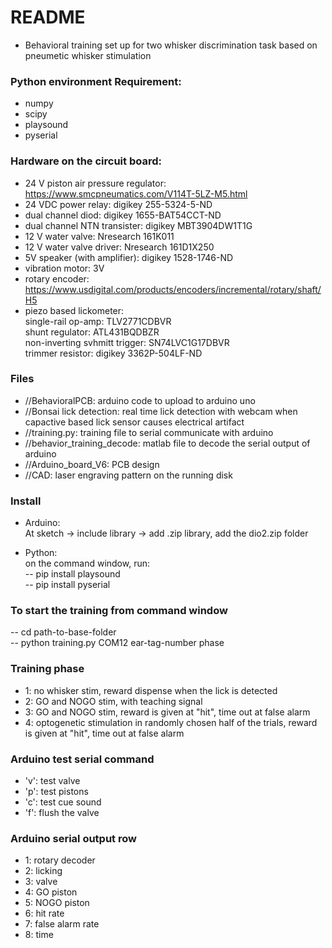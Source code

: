 # README #

* Behavioral training set up for two whisker discrimination task based on pneumetic whisker stimulation

### Python environment Requirement: ###
* numpy
* scipy
* playsound
* pyserial

### Hardware on the circuit board: ###
* 24 V piston air pressure regulator: https://www.smcpneumatics.com/V114T-5LZ-M5.html
* 24 VDC power relay: digikey 255-5324-5-ND
* dual channel diod: digikey 1655-BAT54CCT-ND
* dual channel NTN transister: digikey MBT3904DW1T1G
* 12 V water valve: Nresearch 161K011
* 12 V water valve driver: Nresearch 161D1X250
* 5V speaker (with amplifier): digikey 1528-1746-ND
* vibration motor: 3V
* rotary encoder: https://www.usdigital.com/products/encoders/incremental/rotary/shaft/H5
* piezo based lickometer:<br />
single-rail op-amp: TLV2771CDBVR<br />
shunt regulator: ATL431BQDBZR<br />
non-inverting svhmitt trigger: SN74LVC1G17DBVR<br />
trimmer resistor: digikey 3362P-504LF-ND<br />



### Files ###

* //BehavioralPCB: arduino code to upload to arduino uno
* //Bonsai lick detection: real time lick detection with webcam when capactive based lick sensor causes electrical artifact
* //training.py: training file to serial communicate with arduino
* //behavior_training_decode: matlab file to decode the serial output of arduino
* //Arduino_board_V6: PCB design
* //CAD: laser engraving pattern on the running disk

### Install ###
* Arduino: <br />
At sketch -> include library -> add .zip library, add the dio2.zip folder<br />

* Python: <br />
on the command window, run: <br />
-- pip install playsound <br />
-- pip install pyserial <br />

### To start the training from command window ###
-- cd path-to-base-folder <br />
-- python training.py COM12 ear-tag-number phase <br />

### Training phase ###
* 1: no whisker stim, reward dispense when the lick is detected
* 2: GO and NOGO stim, with teaching signal
* 3: GO and NOGO stim, reward is given at "hit", time out at false alarm
* 4: optogenetic stimulation in randomly chosen half of the trials,  reward is given at "hit", time  out at false alarm

### Arduino test serial command ###
* 'v': test valve
* 'p': test pistons
* 'c': test cue sound
* 'f': flush the valve

### Arduino serial output row ###
* 1: rotary decoder
* 2: licking
* 3: valve
* 4: GO piston
* 5: NOGO piston
* 6: hit rate
* 7: false alarm rate
* 8: time